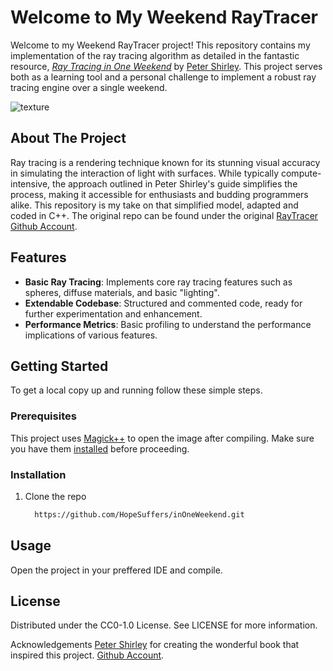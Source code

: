 # Welcome to My Weekend RayTracer

Welcome to my Weekend RayTracer project! This repository contains my implementation of the ray tracing algorithm as detailed in the fantastic resource, [_Ray Tracing in One Weekend_](https://raytracing.github.io/books/RayTracingInOneWeekend.html) by [Peter Shirley](https://github.com/petershirley). This project serves both as a learning tool and a personal challenge to implement a robust ray tracing engine over a single weekend.

![texture](https://github.com/HopeSuffers/inOneWeekend/assets/80710247/56adf31d-69b2-43b6-896d-3498606acdc0)

## About The Project

Ray tracing is a rendering technique known for its stunning visual accuracy in simulating the interaction of light with surfaces. While typically compute-intensive, the approach outlined in Peter Shirley's guide simplifies the process, making it accessible for enthusiasts and budding programmers alike. This repository is my take on that simplified model, adapted and coded in C++.
The original repo can be found under the original [RayTracer Github Account](https://github.com/RayTracing/raytracing.github.io/).

## Features

- **Basic Ray Tracing**: Implements core ray tracing features such as spheres, diffuse materials, and basic "lighting".
- **Extendable Codebase**: Structured and commented code, ready for further experimentation and enhancement.
- **Performance Metrics**: Basic profiling to understand the performance implications of various features.

## Getting Started

To get a local copy up and running follow these simple steps.

### Prerequisites

This project uses [Magick++](https://imagemagick.org/script/magick++.php) to open the image after compiling. Make sure you have them [installed](https://github.com/ImageMagick/ImageMagick/tree/main) before proceeding.

### Installation

1. Clone the repo
   ```sh
     https://github.com/HopeSuffers/inOneWeekend.git

## Usage
Open the project in your preffered IDE and compile.

## License
Distributed under the CC0-1.0 License. See LICENSE for more information.

Acknowledgements
[Peter Shirley](https://github.com/petershirley) for creating the wonderful book that inspired this project.
[Github Account](https://github.com/RayTracing/raytracing.github.io/).
